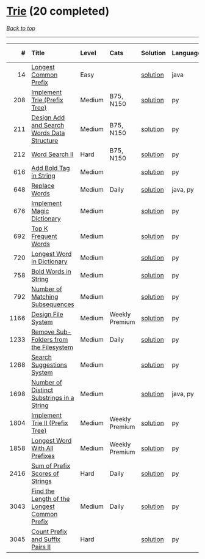 # [Trie](<https://leetcode.com/tag/Trie/>) (20 completed)

*[Back to top](<../../README.md>)*

------

|    # | Title                                                                                                                        | Level   | Cats           | Solution                                                                | Languages   | Date Complete   |
|-----:|:-----------------------------------------------------------------------------------------------------------------------------|:--------|:---------------|:------------------------------------------------------------------------|:------------|:----------------|
|   14 | [Longest Common Prefix](<https://leetcode.com/problems/longest-common-prefix>)                                               | Easy    |                | [solution](<../_14. Longest Common Prefix.md>)                          | java        | May 22, 2024    |
|  208 | [Implement Trie (Prefix Tree)](<https://leetcode.com/problems/implement-trie-prefix-tree>)                                   | Medium  | B75, N150      | [solution](<../_208. Implement Trie (Prefix Tree).md>)                  | py          | Jun 27, 2024    |
|  211 | [Design Add and Search Words Data Structure](<https://leetcode.com/problems/design-add-and-search-words-data-structure>)     | Medium  | B75, N150      | [solution](<../_211. Design Add and Search Words Data Structure.md>)    | py          | Jun 27, 2024    |
|  212 | [Word Search II](<https://leetcode.com/problems/word-search-ii>)                                                             | Hard    | B75, N150      | [solution](<../_212. Word Search II.md>)                                | py          | Jun 27, 2024    |
|  616 | [Add Bold Tag in String](<https://leetcode.com/problems/add-bold-tag-in-string>)                                             | Medium  |                | [solution](<../_616. Add Bold Tag in String.md>)                        | py          | Jun 28, 2024    |
|  648 | [Replace Words](<https://leetcode.com/problems/replace-words>)                                                               | Medium  | Daily          | [solution](<../_648. Replace Words.md>)                                 | java, py    | Jun 07, 2024    |
|  676 | [Implement Magic Dictionary](<https://leetcode.com/problems/implement-magic-dictionary>)                                     | Medium  |                | [solution](<../_676. Implement Magic Dictionary.md>)                    | py          | Jun 27, 2024    |
|  692 | [Top K Frequent Words](<https://leetcode.com/problems/top-k-frequent-words>)                                                 | Medium  |                | [solution](<../_692. Top K Frequent Words.md>)                          | py          | Jun 09, 2024    |
|  720 | [Longest Word in Dictionary](<https://leetcode.com/problems/longest-word-in-dictionary>)                                     | Medium  |                | [solution](<../_720. Longest Word in Dictionary.md>)                    | py          | Jun 27, 2024    |
|  758 | [Bold Words in String](<https://leetcode.com/problems/bold-words-in-string>)                                                 | Medium  |                | [solution](<../_758. Bold Words in String.md>)                          | py          | Jun 28, 2024    |
|  792 | [Number of Matching Subsequences](<https://leetcode.com/problems/number-of-matching-subsequences>)                           | Medium  |                | [solution](<../_792. Number of Matching Subsequences.md>)               | py          | Aug 27, 2025    |
| 1166 | [Design File System](<https://leetcode.com/problems/design-file-system>)                                                     | Medium  | Weekly Premium | [solution](<../_1166. Design File System.md>)                           | py          | Jun 28, 2024    |
| 1233 | [Remove Sub-Folders from the Filesystem](<https://leetcode.com/problems/remove-sub-folders-from-the-filesystem>)             | Medium  | Daily          | [solution](<../_1233. Remove Sub-Folders from the Filesystem.md>)       | py          | Jun 28, 2024    |
| 1268 | [Search Suggestions System](<https://leetcode.com/problems/search-suggestions-system>)                                       | Medium  |                | [solution](<../_1268. Search Suggestions System.md>)                    | py          | Jun 29, 2024    |
| 1698 | [Number of Distinct Substrings in a String](<https://leetcode.com/problems/number-of-distinct-substrings-in-a-string>)       | Medium  |                | [solution](<../_1698. Number of Distinct Substrings in a String.md>)    | java, py    | Jun 02, 2024    |
| 1804 | [Implement Trie II (Prefix Tree)](<https://leetcode.com/problems/implement-trie-ii-prefix-tree>)                             | Medium  | Weekly Premium | [solution](<../_1804. Implement Trie II (Prefix Tree).md>)              | py          | Jun 27, 2024    |
| 1858 | [Longest Word With All Prefixes](<https://leetcode.com/problems/longest-word-with-all-prefixes>)                             | Medium  | Weekly Premium | [solution](<../_1858. Longest Word With All Prefixes.md>)               | py          | Jun 29, 2024    |
| 2416 | [Sum of Prefix Scores of Strings](<https://leetcode.com/problems/sum-of-prefix-scores-of-strings>)                           | Hard    | Daily          | [solution](<../_2416. Sum of Prefix Scores of Strings.md>)              | py          | Sep 25, 2024    |
| 3043 | [Find the Length of the Longest Common Prefix](<https://leetcode.com/problems/find-the-length-of-the-longest-common-prefix>) | Medium  | Daily          | [solution](<../_3043. Find the Length of the Longest Common Prefix.md>) | py          | Jun 28, 2024    |
| 3045 | [Count Prefix and Suffix Pairs II](<https://leetcode.com/problems/count-prefix-and-suffix-pairs-ii>)                         | Hard    |                | [solution](<../_3045. Count Prefix and Suffix Pairs II.md>)             | py          | Jun 29, 2024    |